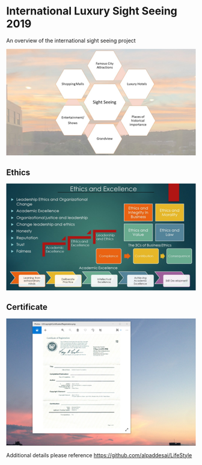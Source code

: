 # International Luxury Sight Seeing 2019

An overview of the international sight seeing project

![image](InternationalSightSeeing.jpg)

## Ethics
![image](Ethics.jpg)

## Certificate
![image](USCopyrightCertificate.png)

Additional details please reference https://github.com/alpaddesai/LifeStyle
